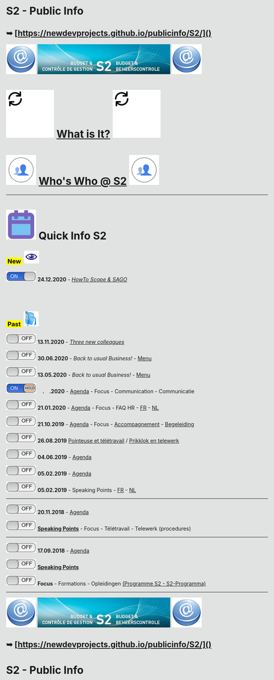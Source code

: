 <link rel="stylesheet" href="S2.css">
<link rel="stylesheet" href="foghorn2.css">
<style>
img[src*="#look"] {
   border-bottom: 10px red solid;
}
img[src*="#foot"] {
   border-top: 10px red solid;
}
html, body {
        max-width:50em;
        background:#e1e2e2;
}
</style>

# **S2 - Public Info**

## &#10149; [https://newdevprojects.github.io/publicinfo/S2/]()

![](at.png#look) ![](header.jpg#look) ![](at.png#look)

# ![](refresh.svg) [**What is It?**](Quick_Info_S2_What-is-it.pdf) ![](refresh.svg)
# ![](silhouettes.svg) [**Who's Who @ S2**](whoswho.md) ![](silhouettes.svg)

---

# ![](calendar.svg) **Quick Info S2**

### <mark>&nbsp;New&nbsp;</mark> ![](next.png)

![](on.png)  **24.12.2020** - [*HowTo Scope & SAGO*](/B2usualB/Back_to_Usual4.md)

## &nbsp;

### <mark>&nbsp;Past&nbsp;</mark> ![](arch.png) 

![](off.png)  **13.11.2020** - [*Three new colleagues*](/B2usualB/Back_to_Usual3.md)

![](off.png)  **30.06.2020** - *Back to usual Business!* - [Menu](/B2usualB/Back_to_Usual2.md)

![](off.png) **13.05.2020** - *Back to usual Business!* - [Menu](/B2usualB/Back_to_Usual.md)

![](onhold.png) **&nbsp;&nbsp;&nbsp;&nbsp;.&nbsp;&nbsp;&nbsp;&nbsp;.2020** - [Agenda](20200602_Agenda.md) - Focus - Communication - Communicatie

![](off.png) **21.01.2020** - [Agenda](20200121_Agenda.md) - Focus - FAQ HR - [FR](FAQ_personnel.md) - [NL](FAQ_personeel.md)

![](off.png) **21.10.2019** - [Agenda](20191021_Agenda.md) - Focus - [Accompagnement](20191021_offre_d-accompagnement.md) - [Begeleiding](20191021_begeleidingsaanbod.md)

![](oFF.png) **26.08.2019** [Pointeuse et télétravail](20190826_Follow-up_Quickinfo_FR.md) / [Prikklok en telewerk](20190826_Follow-up_Quickinfo_NL.md)

![](off.png) **04.06.2019** - [Agenda](20190604_Agenda.md)

![](off.png) **05.02.2019** - [Agenda](20190205_Agenda.png)  

![](off.png) **05.02.2019** - Speaking Points - [FR](20190205_FR.md) - [NL](20190205_NL.md)  

---

![](off.png) **20.11.2018** - [Agenda](20181120_Agenda.png)  

![](off.png) [**Speaking Points**](20181120_SpPts.md) - Focus - Télétravail - Telewerk (procedures)

---

![](off.png) **17.09.2018** - [Agenda](Invit_Uitnod.png)  

![](off.png) [**Speaking Points**](20180917_SpPts.md)

![](off.png) **Focus** - Formations - Opleidingen [(Programme S2 - S2-Programma)](S2_GOP_2019-23.pdf)

---

![](at.png#foot) ![](header.jpg#foot) ![](at.png#foot)

## &#10149; [https://newdevprojects.github.io/publicinfo/S2/]()

# **S2 - Public Info**
